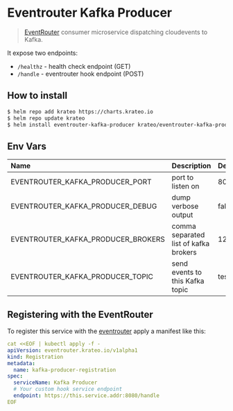 # Eventrouter Kafka Producer

> [EventRouter](https://github.com/krateoplatformops/eventrouter) consumer microservice dispatching cloudevents to Kafka.

It expose two endpoints:

- `/healthz` - health check endpoint (GET)
- `/handle` - eventrouter hook endpoint (POST)

## How to install

```sh
$ helm repo add krateo https://charts.krateo.io
$ helm repo update krateo
$ helm install eventrouter-kafka-producer krateo/eventrouter-kafka-producer --namespace krateo-system --create-namespace
```

## Env Vars

| Name                               | Description                             | Default Value     |
|:-----------------------------------|:----------------------------------------|:------------------|
| EVENTROUTER_KAFKA_PRODUCER_PORT    | port to listen on                       | 8080              |
| EVENTROUTER_KAFKA_PRODUCER_DEBUG   | dump verbose output                     | false             |
| EVENTROUTER_KAFKA_PRODUCER_BROKERS | comma separated list of kafka brokers   | 127.0.0.1:9092    |
| EVENTROUTER_KAFKA_PRODUCER_TOPIC   | send events to this Kafka topic         | test-topic        |

## Registering with the EventRouter


To register this service with the [eventrouter](https://github.com/krateoplatformops/eventrouter) apply a manifest like this:

```yaml
cat <<EOF | kubectl apply -f -
apiVersion: eventrouter.krateo.io/v1alpha1
kind: Registration
metadata:
  name: kafka-producer-registration
spec:
  serviceName: Kafka Producer
  # Your custom hook service endpoint
  endpoint: https://this.service.addr:8080/handle
EOF
```

